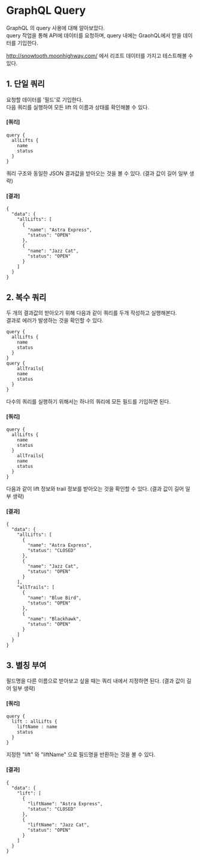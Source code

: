 # GraphQL Query
GraphQL 의 query 사용에 대해 알아보았다.  
query 작업을 통해 API에 데이터를 요청하며, query 내에는 GraohQL에서 받을 데이터를 기입한다.
  
http://snowtooth.moonhighway.com/ 에서 리조트 데이터를 가지고 테스트해볼 수 있다.

## 1. 단일 쿼리

요청할 데이터를 '필드'로 기입한다.  
다음 쿼리를 실행하여 모든 lift 의 이름과 상태를 확인해볼 수 있다.  
#### [쿼리]
````
query {
  allLifts {
    name
    status
  }
}
````
  
쿼리 구조와 동일한 JSON 결과값을 받아오는 것을 볼 수 있다. (결과 값이 길어 일부 생략)
#### [결과]
````
{
  "data": {
    "allLifts": [
      {
        "name": "Astra Express",
        "status": "OPEN"
      },
      {
        "name": "Jazz Cat",
        "status": "OPEN"
      }
    ]
  }
}
````

## 2. 복수 쿼리
두 개의 결과값의 받아오기 위해 다음과 같이 쿼리를 두개 작성하고 실행해본다.  
결과로 에러가 발생하는 것을 확인할 수 있다.  
````
query {
  allLifts {
    name
    status
  }
}
query {
	allTrails{
    name
    status
  }
}
````
다수의 쿼리를 실행하기 위해서는 하나의 쿼리에 모든 필드를 기입하면 된다.

#### [쿼리]
````
query {
  allLifts {
    name
    status
  }
	allTrails{
    name
    status
  }
}
````
  
다음과 같이 lift 정보와 trail 정보를 받아오는 것을 확인할 수 있다. (결과 값이 길어 일부 생략)

#### [결과]
````
{
  "data": {
    "allLifts": [
      {
        "name": "Astra Express",
        "status": "CLOSED"
      },
      {
        "name": "Jazz Cat",
        "status": "OPEN"
      }
    ],
    "allTrails": [
      {
        "name": "Blue Bird",
        "status": "OPEN"
      },
      {
        "name": "Blackhawk",
        "status": "OPEN"
      }
    ]
  }
}
````

## 3. 별칭 부여

필드명을 다른 이름으로 받아보고 싶을 때는 쿼리 내에서 지정하면 된다. (결과 값이 길어 일부 생략)
#### [쿼리]
````
query {
  lift : allLifts {
    liftName : name
    status
  }
}
````
지정한 "lift" 와 "liftName" 으로 필드명을 반환하는 것을 볼 수 있다.
#### [결과]
````
{
  "data": {
    "lift": [
      {
        "liftName": "Astra Express",
        "status": "CLOSED"
      },
      {
        "liftName": "Jazz Cat",
        "status": "OPEN"
      }
    ]
  }
}
````
